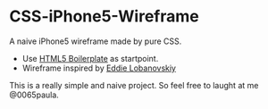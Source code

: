 CSS-iPhone5-Wireframe
=====================

A naive iPhone5 wireframe made by pure CSS.

* Use [HTML5 Boilerplate](http://html5boilerplate.com/) as startpoint.
* Wireframe inspired by [Eddie Lobanovskiy](http://dribbble.com/shots/865767-iPhone-5-Grid)

This is a really simple and naive project. So feel free to laught at me @0065paula.